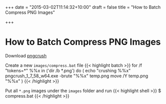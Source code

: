 +++
date = "2015-03-02T11:14:32+10:00"
draft = false
title = "How to Batch Compress PNG Images"

+++

# How to Batch Compress PNG Images

Download [pngcrush](http://sourceforge.net/projects/pmt/files/pngcrush-executables/1.7.85/pngcrush_1_7_85_w32.exe/download)


Create a new `images/compress.bat` file
{{< highlight batch >}}
for /f "tokens=*" %%x in ('dir /b *.png') do (
	echo "crushing %%x"
	pngcrush_1_7_58_w64.exe -brute "%%x" temp.png
	move /Y temp.png "%%x"
)
{{< /highlight >}}

Put all `*.png` images under the `images` folder and run
{{< highlight shell >}}
$ compress.bat
{{< /highlight >}}